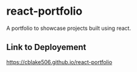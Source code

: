 # react-portfolio
A portfolio to showcase projects built using react.

## Link to Deployement
https://cblake506.github.io/react-portfolio